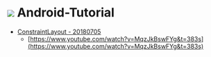 ![](http://123.240.119.183/github/banner.jpg)
Android-Tutorial
================

*   [ConstraintLayout - 20180705](https://github.com/chyiiiiiiiiiiii/Android-Tutorial/tree/master/ConstraintLayout)
    *   [https://www.youtube.com/watch?v=MqzJkBswFYg&t=383s](https://www.youtube.com/watch?v=MqzJkBswFYg&t=383s)

